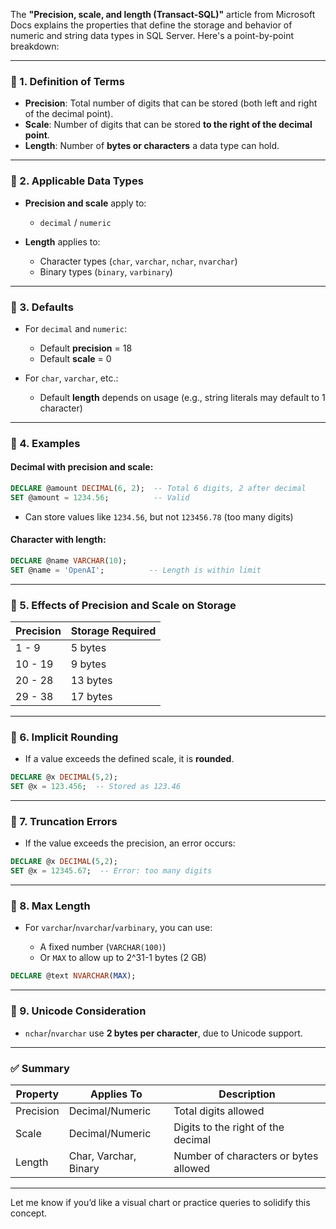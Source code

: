 The **"Precision, scale, and length (Transact-SQL)"** article from Microsoft Docs explains the properties that define the storage and behavior of numeric and string data types in SQL Server. Here's a point-by-point breakdown:

---

### 🔹 1. **Definition of Terms**

* **Precision**: Total number of digits that can be stored (both left and right of the decimal point).
* **Scale**: Number of digits that can be stored **to the right of the decimal point**.
* **Length**: Number of **bytes or characters** a data type can hold.

---

### 🔹 2. **Applicable Data Types**

* **Precision and scale** apply to:

  * `decimal` / `numeric`
* **Length** applies to:

  * Character types (`char`, `varchar`, `nchar`, `nvarchar`)
  * Binary types (`binary`, `varbinary`)

---

### 🔹 3. **Defaults**

* For `decimal` and `numeric`:

  * Default **precision** = 18
  * Default **scale** = 0
* For `char`, `varchar`, etc.:

  * Default **length** depends on usage (e.g., string literals may default to 1 character)

---

### 🔹 4. **Examples**

#### Decimal with precision and scale:

```sql
DECLARE @amount DECIMAL(6, 2);  -- Total 6 digits, 2 after decimal
SET @amount = 1234.56;          -- Valid
```

* Can store values like `1234.56`, but not `123456.78` (too many digits)

#### Character with length:

```sql
DECLARE @name VARCHAR(10);
SET @name = 'OpenAI';          -- Length is within limit
```

---

### 🔹 5. **Effects of Precision and Scale on Storage**

| Precision | Storage Required |
| --------- | ---------------- |
| 1 - 9     | 5 bytes          |
| 10 - 19   | 9 bytes          |
| 20 - 28   | 13 bytes         |
| 29 - 38   | 17 bytes         |

---

### 🔹 6. **Implicit Rounding**

* If a value exceeds the defined scale, it is **rounded**.

```sql
DECLARE @x DECIMAL(5,2);
SET @x = 123.456;  -- Stored as 123.46
```

---

### 🔹 7. **Truncation Errors**

* If the value exceeds the precision, an error occurs:

```sql
DECLARE @x DECIMAL(5,2);
SET @x = 12345.67;  -- Error: too many digits
```

---

### 🔹 8. **Max Length**

* For `varchar`/`nvarchar`/`varbinary`, you can use:

  * A fixed number (`VARCHAR(100)`)
  * Or `MAX` to allow up to 2^31-1 bytes (2 GB)

```sql
DECLARE @text NVARCHAR(MAX);
```

---

### 🔹 9. **Unicode Consideration**

* `nchar`/`nvarchar` use **2 bytes per character**, due to Unicode support.

---

### ✅ Summary

| Property  | Applies To            | Description                           |
| --------- | --------------------- | ------------------------------------- |
| Precision | Decimal/Numeric       | Total digits allowed                  |
| Scale     | Decimal/Numeric       | Digits to the right of the decimal    |
| Length    | Char, Varchar, Binary | Number of characters or bytes allowed |

---

Let me know if you’d like a visual chart or practice queries to solidify this concept.
